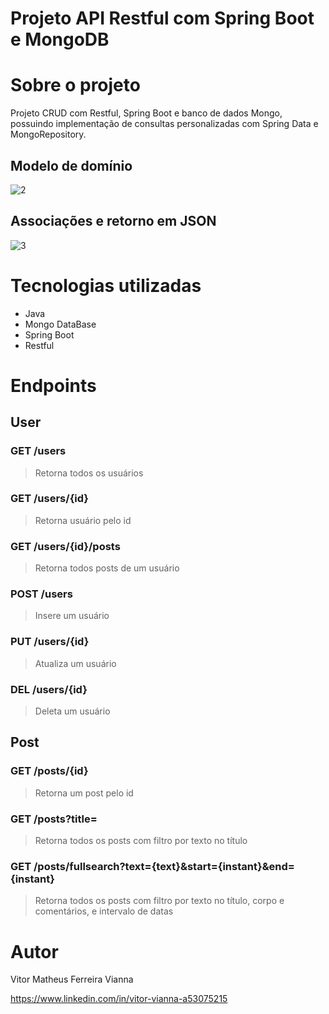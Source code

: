 # Projeto API Restful com Spring Boot e MongoDB

# Sobre o projeto

Projeto CRUD com Restful, Spring Boot e banco de dados Mongo, possuindo implementação de consultas personalizadas com Spring Data e MongoRepository.

## Modelo de domínio
![2](https://github.com/nexola/workshop-spring-boot-mongodb/assets/103954392/6dc89106-f453-4d68-88c5-3c7049b5fc8e)

## Associações e retorno em JSON
![3](https://github.com/nexola/workshop-spring-boot-mongodb/assets/103954392/e4d0e3e7-443d-4854-bd5a-3c54e1408de0)

# Tecnologias utilizadas
- Java
- Mongo DataBase
- Spring Boot
- Restful

# Endpoints
## User
### GET /users
> Retorna todos os usuários

### GET /users/{id}
> Retorna usuário pelo id

### GET /users/{id}/posts
> Retorna todos posts de um usuário

### POST /users
> Insere um usuário

### PUT /users/{id}
> Atualiza um usuário

### DEL /users/{id}
> Deleta um usuário

## Post
### GET /posts/{id}
> Retorna um post pelo id

### GET /posts?title=
> Retorna todos os posts com filtro por texto no título

### GET /posts/fullsearch?text={text}&start={instant}&end={instant}
> Retorna todos os posts com filtro por texto no título, corpo e comentários, e intervalo de datas

# Autor

Vitor Matheus Ferreira Vianna

https://www.linkedin.com/in/vitor-vianna-a53075215
